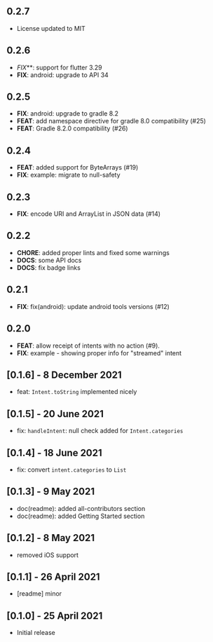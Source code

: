 ## 0.2.7

* License updated to MIT

## 0.2.6

* *FIX***: support for flutter 3.29
* **FIX**: android: upgrade to API 34

## 0.2.5

* **FIX**: android: upgrade to gradle 8.2
* **FEAT**: add namespace directive for gradle 8.0 compatibility (#25)
* **FEAT**: Gradle 8.2.0 compatibility (#26)
    
## 0.2.4

 * **FEAT**: added support for ByteArrays (#19)
 * **FIX**: example: migrate to null-safety

## 0.2.3

 * **FIX**: encode URI and ArrayList in JSON data (#14)

## 0.2.2

 * **CHORE**: added proper lints and fixed some warnings
 * **DOCS**: some API docs
 * **DOCS**: fix badge links

## 0.2.1

 * **FIX**: fix(android): update android tools versions (#12)

## 0.2.0

 * **FEAT**: allow receipt of intents with no action (#9).
 * **FIX**: example - showing proper info for "streamed" intent

## [0.1.6] - 8 December 2021

* feat: `Intent.toString` implemented nicely

## [0.1.5] - 20 June 2021

* fix: `handleIntent`: null check added for `Intent.categories`

## [0.1.4] - 18 June 2021

* fix: convert `intent.categories` to `List`

## [0.1.3] - 9 May 2021

* doc(readme): added all-contributors section
* doc(readme): added Getting Started section

## [0.1.2] - 8 May 2021

* removed iOS support

## [0.1.1] - 26 April 2021

* [readme] minor

## [0.1.0] - 25 April 2021

* Initial release
